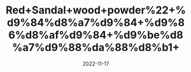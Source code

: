 ---
title: 'Red+Sandal+wood+powder%22+%d9%84%d8%a7%d9%84+%d9%86%d8%af%d9%84+%d9%be%d8%a7%d9%88%da%88%d8%b1+'
date: '2022-11-17' 
metatag: '' 
inventory: '0' 
draft: false 
# meta description 
shortDescripton: ''
description: 'Powder+%d9%be%d8%a7%d9%88%da%88%d8%b1'
longdescription: ''
tags: ''
brand: ''
subCategory: ''
sellCount: '0'
featured: True
# product Price
price: '300.0'
# Product Short Description
shortDescription: ''
productID: '3314390C-A547-ED11-996A-005056B3A416'
type: 'products'
category: 'Powder+%d9%be%d8%a7%d9%88%da%88%d8%b1' 
thumnailproduct: 'https://eraconnect.blob.core.windows.net/product-images/aminsaddiquidawakhana/024e4141-9333-4975-a9c3-0c7407efdb1e.webp' 
images:
  - image: 'https://eraconnect.blob.core.windows.net/product-images/aminsaddiquidawakhana/024e4141-9333-4975-a9c3-0c7407efdb1e.webp'  
Variants:
---